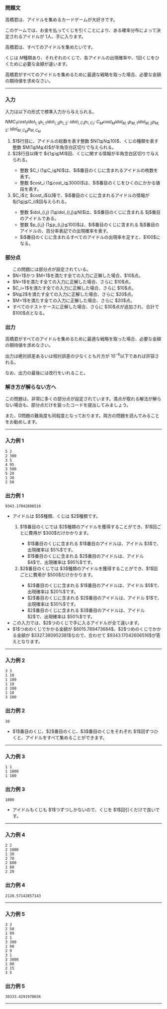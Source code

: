
<div>

<div>

### **問題文**

<section>
高橋君は、アイドルを集めるカードゲームが大好きです。

このゲームでは、お金を払ってくじを引くことにより、ある確率分布によって決定されるアイドルが $1$人、手に入ります。

高橋君は、すべてのアイドルを集めたいです。

くじは $M$種類あり、それぞれのくじで、各アイドルの出現確率や、$1$回くじをひくために必要な金額が違います。

高橋君がすべてのアイドルを集めるために最適な戦略を取った場合、必要な金額の期待値を求めなさい。

</section>

</div>

---

<div>

### **入力**

<section>
入力は以下の形式で標準入力から与えられる。

<div>

$N$$M$$C_1$$cost_1$$idol_{1,1}$$p_{1,1}$$idol_{1,2}$$p_{1,2}$:
$idol_{1,C_1}$$p_{1,C_1}$:
$C_M$$cost_M$$idol_{M,1}$$p_{M,1}$$idol_{M,2}$$p_{M,2}$:
$idol_{M,C_M}$$p_{M,C_M}$
</div>

<ol>

<li>
$1$行目に、アイドルの総数を表す整数 $N(1≦N≦10)$、くじの種類を表す整数 $M(1≦M≦4)$が半角空白区切りで与えられる。
</li>

<li>
$2$行目以降で $i(1≦i≦M)$回、くじに関する情報が半角空白区切りで与えられる。
</li>

<ul>

<li>
整数 $C_i (1≦C_i≦N)$は、$i$番目のくじに含まれるアイドルの枚数を表す。
</li>

<li>
整数 $cost_i (1≦cost_i≦3000)$は、$i$番目のくじをひくのにかかる値段を表す。
</li>

</ul>

<li>
$C_i$と $cost_i$以降で、$i$番目のくじに含まれるアイドルの情報が  $j(1≦j≦C_i)$回与えられる。
</li>

<ul>

<li>
整数 $idol_{i,j} (1≦idol_{i,j}≦N)$は、$i$番目のくじに含まれる $j$番目のアイドルである。
</li>

<li>
整数 $p_{i,j} (1≦p_{i,j}≦100)$は、$i$番目のくじに含まれる $j$番目のアイドルの、百分率表記での出現確率を表す。
</li>

<li>
$i$番目のくじに含まれるすべてのアイドルの出現率を足すと、$100$になる。
</li>

</ul>

</ol>

</section>

</div>

<div>

### **部分点**

<ul>
この問題には部分点が設定されている。
	
<li>
$N=1$かつ $M=1$を満たす全ての入力に正解した場合、$10$点。
</li>

<li>
$N=1$を満たす全ての入力に正解した場合、さらに $10$点。
</li>

<li>
$C_i=1$を満たす全ての入力に正解した場合、さらに $10$点。
</li>

<li>
$N≦2$を満たす全ての入力に正解した場合、さらに $20$点。
</li>

<li>
$M=1$を満たす全ての入力に正解した場合、さらに $20$点。
</li>

<li>
すべてのテストケースに正解した場合、さらに $30$点が追加され、合計で $100$点となる。
</li>

</ul>

</div>

<div>

### **出力**

<section>
高橋君がすべてのアイドルを集めるために最適な戦略を取った場合、必要な金額の期待値を求めなさい。

出力は絶対誤差あるいは相対誤差の少なくとも片方が $10^{-6}$以下であれば許容される。

なお、出力の最後には改行をいれること。


</section>

</div>

<div>

### **解き方が解らない方へ**

<section>
この問題は、非常に多くの部分点が設定されています。満点が取れる解法が解らない場合も、部分点だけを狙ったコードを提出してみましょう。

また、D問題の難易度も同程度となっております。両方の問題を読んでみることをお勧めします。


</section>

</div>

---

<div>

### **入力例 1**

<section>

```
5 2
2 300
3 5
4 95
3 500
5 20
1 30
2 50
```

</section>

</div>

<div>

### **出力例 1**

<section>

```
9343.17042606516
```

<ul>

<li>
アイドルは $5$種類、くじは $2$種類です。
</li>

<ol>

<li>
$1$番目のくじでは $2$種類のアイドルを獲得することができ、$1$回ごとに費用が $300$だけかかります。
</li>

<ul>

<li>
$1$番目のくじに含まれる $1$番目のアイドルは、アイドル $3$で、出現確率は $5%$です。
</li>

<li>
$1$番目のくじに含まれる $2$番目のアイドルは、アイドル $4$で、出現確率は $95%$です。
</li>

</ul>

<li>
$2$番目のくじでは $3$種類のアイドルを獲得することができ、$1$回ごとに費用が $500$だけかかります。
</li>

<ul>

<li>
$2$番目のくじに含まれる $1$番目のアイドルは、アイドル $5$で、出現確率は $20%$です。
</li>

<li>
$2$番目のくじに含まれる $2$番目のアイドルは、アイドル $1$で、出現確率は $30%$です。
</li>

<li>
$2$番目のくじに含まれる $3$番目のアイドルは、アイドル $2$で、出現確率は $50%$です。
</li>

</ul>

</ol>

<li>
この入力では、$2$つのくじで手に入るアイドルが全て違います。
</li>

<li>
$1$つめのくじでかかる金額が $6015.789473684$、$2$つめのくじでかかる金額が $3327.380952381$なので、合わせて $9343.17042606516$が答えとなります。
</li>

</ul>

</section>

</div>

---

<div>

### **入力例 2**

<section>

```
3 3
1 10
1 100
1 10
2 100
1 10
3 100
```

</section>

</div>

<div>

### **出力例 2**

<section>

```
30
```

<ul>

<li>
$1$番目のくじ、$2$番目のくじ、$3$番目のくじをそれぞれ $1$回ずつひくと、アイドルをすべて集めることができます。
</li>

</ul>

</section>

</div>

---

<div>

### **入力例 3**

<section>

```
1 1
1 1000
1 100
```

</section>

</div>

<div>

### **出力例 3**

<section>

```
1000
```

<ul>

<li>
アイドルもくじも $1$つずつしかないので、くじを $1$回引くだけで良いです。
</li>

</ul>

</section>

</div>

---

<div>

### **入力例 4**

<section>

```
2 2
2 1000
1 30
2 70
2 800
1 80
2 20
```

</section>

</div>

<div>

### **出力例 4**

<section>

```
2128.57142857143
```

</section>

</div>

---

<div>

### **入力例 5**

<section>

```
3 3
2 50
1 99
2 1
3 300
1 90
2 9
3 1
3 3000
1 80
2 15
3 5
```

</section>

</div>

<div>

### **出力例 5**

<section>

```
30333.4291970656
```

</section>

</div>

---

</div>

